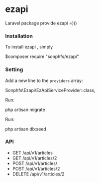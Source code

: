 # ezapi

Laravel package provide ezapi =)))

### Installation
To install ezapi , simply

  $composer require "sonphfs/ezapi"

### Setting
Add a new line to the `providers` array:

  Sonphfs\Ezapi\EzApiServiceProvider::class,

Run:  
  
  php artisan migrate

Run:

  php artisan db:seed

### API

* GET /api/v1/articles
* GET /api/v1/articles/2
* POST /api/v1/articles/
* POST /api/v1/articles/2
* DELETE /api/v1/articles/2
  
